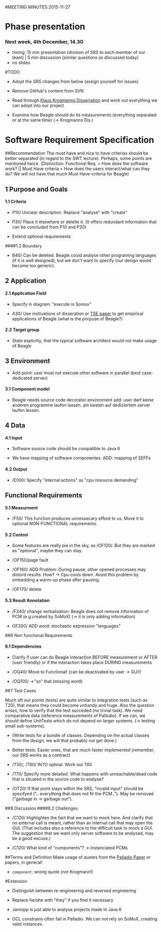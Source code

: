 #MEETING MINUTES 2015-11-27

# Phase presentation
### Next week, 4th December, 14.30
- timing: 15 min presentation (division of SRS to each member of our team) | 5 min discussion (similar questions as discussed today)
- no slides


#TODO 
- Adopt the SRS changes from below (assign yourself for issues)

- Remove GitHub's content from SVN

- Read through [Klaus Krogmanns Dissertation](https://sdqweb.ipd.kit.edu/publications/pdfs/krogmann2010a.pdf) and work out everything we can adopt into our project

- Examine how Beagle should do its measurements (everything separated or at the same time) (-> Krogmanns Dis.)



# Software Requirement Specification

##Recommendation
The must have and nice to have criterias should be better separated (in regard to the SWT lecture).
Perhaps, some points are mentioned twice.
(Distinction: Functional Req. = How does the software work? || Must Have criteria = How does the users interact/what can they do?
We will not have that much Must Have-criteria for Beagle)

## 1 Purpose and Goals
#### 1.1 Criteria

- P10/	Unclear description. Replace "analyse" with "create"

- P30/	Place it elsewhere or delelte it. (It offers redundant information that can be concluded from P10 and P20)

- Extend optional requirements


####1.2 Boundary
- B40/ 	Can be deleted. Beagle could analyse other programing languages (if it is well designed), but we don't want to specify
(our design would become too generic).



## 2 Application

#### 2.1 Application Field

- Specify in diagram: "execute in Somox"

- A30/	Use motivations of disseration or [TSE paper](https://sdqweb.ipd.kit.edu/publications/pdfs/krogmann2009c.pdf) to get empirical applications of Beagle
(what is the porpuse of Beagle?)


#### 2.2 Target group

- State explicitly, that the typical software architect would not make usage of Beagle


## 3 Environment

- Add point: user must not execute other software in parallel (best case: dedicated server)

#### 3.1 Component model
- Beagle needs source code decorator
environment add: user darf keine anderen programme laufen lassen. am besten auf dediziertem server laufen lassen.


## 4 Data

#### 4.1 Input
- Software source code should be compatible to Java 6

- We have mapping of software componentes. ADD: mapping of SEFFs


#### 4.2 Output
- /D100/ Specify "internal actions" as "cpu resource demanding"


## Functional Requirements
#### 5.1 Measurment

- /F50/	This function produces unnessecary efford to us. Move it to optional NON-FUNCTIONAL requirements.


#### 5.2 Control


- Some features are really pie in the sky, as /OF120/. But they are marked as "optional", maybe they can stay.

- /OF150/page fault

- /OF160/ ADD Problem: During pause, other opened processes may distord results.
How? -> Cpu cools down. Avoid this problem by embedding a warm-up phase after pausing.

- /OF170/ delete

#### 5.3 Result Annotation
- /F240/ change verbalisation: Beagle does not remove information of PCM (e.g.created by SoMoX) (-> it is only adding information)

- OF200/ ADD word: stochastic expression "languages"


##6 Non functional Requirements

#### 6.1 Dependencies

- Clarify if user can do Beagle interaction BEFORE measurement or AFTER (user friendly) or if the interaction takes place DURING measurements


- /OQ40/	Move to Functional! (can be deactivated by user -> GUI!)

- /OQ100/ ->"so" that (missing word)



##7 Test Cases

Much oft our points (tests) are quite similar to integration tests (such as T20), that means they could become unhandy and huge.
Also the question arises, how to verify that the test succeded (no trivial task). We need comparative data (reference measurements of Pallodio).
If we can, we should define UnitTests which do not depend on larger systems. (-> testing small sub-systems).

- (Write tests for a bundle of classes. Depending on the actual classes from the design, we will that probably not get done.)

- Better tests: Easier ones, that are much faster implemented (remember, our SRS works as a contract)

- /T50/, /T60/ 	INTO optinal. Work out T60

- /T70/ 		Specify more detailed. What happens with unreachable/dead code that is situated in the source code to analyse?

- /OT20/ 	If that point stays within the SRS, "invalid input" should be specifyed (".. everything that does not fit the PCM.."). May be removed ("garbage in -> garbage out").


##8 Discussion
####8.2 Challenges

- /C120/		Highlighten the fact that we want to mock here. And clarify that no external call is meant, rather than an internal call that may open the GUI.
(That includes also a reference to the difficult task to mock a GUI. The suggestion that we want only server software to be analysed, may be a good excuse.)

- /C120/ What kind of "components"? -> instanciated PCMs

##Terms and Definition
Make usage of quotes from the [Palladio Paper](http://www.palladio-approach.net/fileadmin/user_upload/palladio-simulator/documents/Introduction-Chapter-PCM.pdf) or papers, in general!

- `component`: wrong quote (not Krogmann!)



#Extension

- Distinguish between re-engineering and reversed engineering

- Replace he/she with "they" if you find it necessary

- Jamopp is just able to analyse projects made in Java 6

- OCL constrains often fail in Palladio. We can not rely on SoMoX, creating valid instances.
